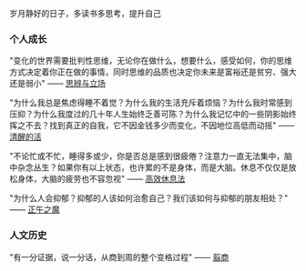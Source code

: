 岁月静好的日子，多读书多思考，提升自己



### 个人成长

"变化的世界需要批判性思维，无论你在做什么，想要什么，感受如何，你的思维方式决定着你正在做的事情，同时思维的品质也决定你未来是富裕还是贫穷、强大还是弱小"   —— [思辨与立场](https://github.com/rabbeargiggly/reading-notes/tree/main/%E6%80%9D%E8%BE%A9%E4%B8%8E%E7%AB%8B%E5%9C%BA "思辨与立场")



"为什么我总是焦虑得睡不着觉？为什么我的生活充斥着烦恼？为什么我时常感到压抑？为什么我度过的几十年人生始终乏善可陈？为什么我记忆中的一些阴影始终挥之不去？找到真正的自我，它不因金钱多少而变化，不因地位高低而动摇"  —— [清醒的活](https://github.com/rabbeargiggly/reading-notes/tree/main/%E6%B8%85%E9%86%92%E7%9A%84%E6%B4%BB "清醒的活")



"不论忙或不忙，睡得多或少，你是否总是感到很疲倦？注意力一直无法集中，脑中杂念丛生？如果你有以上状态，也许累的不是身体，而是大脑。休息不仅仅是放松身体，大脑的疲劳也不容忽视"  —— [高效休息法](https://github.com/rabbeargiggly/reading-notes/tree/main/%E9%AB%98%E6%95%88%E4%BC%91%E6%81%AF%E6%B3%95 "高效休息法")



"为什么人会抑郁？抑郁的人该如何治愈自己？我们该如何与抑郁的朋友相处？"   —— [正午之魔](https://github.com/rabbeargiggly/reading-notes/tree/main/%E6%AD%A3%E5%8D%88%E4%B9%8B%E9%AD%94 "正午之魔")



### 人文历史

"有一分证据，说一分话，从商到周的整个变格过程"   —— [翦商](https://github.com/rabbeargiggly/reading-notes/tree/main/%E7%BF%A6%E5%95%86 "翦商")

